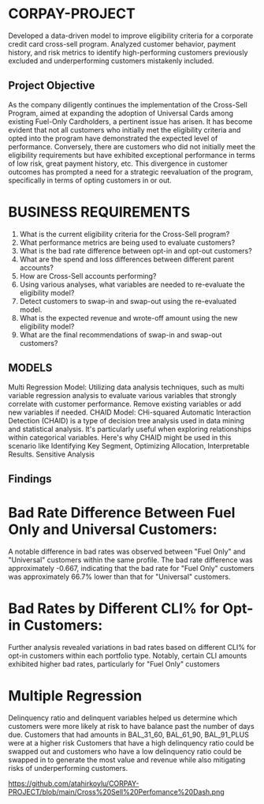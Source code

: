 # CORPAY-PROJECT
Developed a data-driven model to improve eligibility criteria for a corporate credit card cross-sell program. Analyzed customer behavior, payment history, and risk metrics to identify high-performing customers previously excluded and underperforming customers mistakenly included.
## Project Objective
As the company diligently continues the implementation of the Cross-Sell Program, aimed at
expanding the adoption of Universal Cards among existing Fuel-Only Cardholders, a pertinent
issue has arisen. It has become evident that not all customers who initially met the eligibility
criteria and opted into the program have demonstrated the expected level of performance.
Conversely, there are customers who did not initially meet the eligibility requirements but have
exhibited exceptional performance in terms of low risk, great payment history, etc. This
divergence in customer outcomes has prompted a need for a strategic reevaluation of the
program, specifically in terms of opting customers in or out.
# BUSINESS REQUIREMENTS

1. What is the current eligibility criteria for the Cross-Sell program?
2. What performance metrics are being used to evaluate customers?
3. What is the bad rate difference between opt-in and opt-out customers?
4. What are the spend and loss differences between different parent accounts?
5. How are Cross-Sell accounts performing?
6. Using various analyses, what variables are needed to re-evaluate the eligibility
model?
7. Detect customers to swap-in and swap-out using the re-evaluated model.
8. What is the expected revenue and wrote-off amount using the new eligibility model?
9. What are the final recommendations of swap-in and swap-out customers?


## MODELS
Multi Regression Model: Utilizing data analysis techniques, such as multi variable regression analysis to evaluate various variables that strongly correlate with customer performance. Remove existing variables or add new variables if needed.
CHAID Model: CHi-squared Automatic Interaction Detection (CHAID) is a type of decision tree analysis used in data mining and statistical analysis. It's particularly useful when exploring relationships within categorical variables. Here's why CHAID might be used in this scenario like Identifying Key Segment, Optimizing Allocation, Interpretable Results.
Sensitive Analysis

## Findings

# Bad Rate Difference Between Fuel Only and Universal Customers:
  A notable difference in bad rates was observed between "Fuel Only" and "Universal" customers within the same profile.
  The bad rate difference was approximately -0.667, indicating that the bad rate for "Fuel Only" customers was approximately 66.7% lower than that for "Universal" customers.
# Bad Rates by Different CLI% for Opt-in Customers:
  Further analysis revealed variations in bad rates based on different CLI% for opt-in customers within each portfolio type.
  Notably, certain CLI amounts exhibited higher bad rates, particularly for "Fuel Only" customers
# Multiple Regression 
  Delinquency ratio and delinquent variables helped us determine which customers were more likely at risk to have balance past the number of days due.
  Customers that had amounts in BAL_31_60, BAL_61_90, BAL_91_PLUS were at a higher risk 
  Customers that have a high delinquency ratio could be swapped out and customers who have a low delinquency ratio could be swapped in to generate the most value and revenue while also mitigating risks of underperforming customers.


https://github.com/atahirkoylu/CORPAY-PROJECT/blob/main/Cross%20Sell%20Perfomance%20Dash.png
